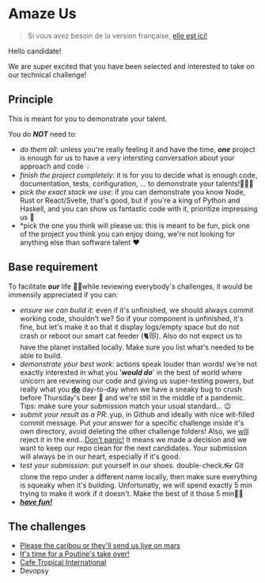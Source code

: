 # Amaze Us
> Si vous avez besoin de la version française, [elle est ici!](README.fr,md)

Hello candidate!



We are super excited that you have been selected and interested to take on our technical challenge!

## Principle
This is meant for you to demonstrate your talent.

You do ***NOT*** need to:

- *do them all*: unless you're really feeling it and have the time, ***one*** project is enough for us to have a very intersting conversation about your approach and code 💡
- *finish the project completely*: it is for you to decide what is enough code, documentation, tests, configuration, ... to demonstrate your talents!🏋🏻‍♀️
- *pick the exact stack we use*: if you can demonstrate you know Node, Rust or React/Svelte, that's good, but if you're a king of Python and Haskell, and you can show us fantastic code with it, prioritize impressing us 💪
- *pick the one you think will please us: this is meant to be fun, pick one of the project you think you can enjoy doing, we're not looking for anything else than software talent ❤️



## Base requirement

To facilitate ***our*** life 💁‍♂️while reviewing everybody's challenges, it would be immensily appreciated if you can:

- *ensure we can build it*: even if it's unfinished, we should always commit working code, shouldn't we? 
  So if your component is unfinished, it's fine, but let's make it so that it display logs/empty space but do not crash or reboot our smart cat feeder (🐈😻). Also do not expect us to have the planet installed locally. Make sure you list what's needed to be able to build. 
- *demonstrate your best work*: actions speak louder than words! 
  we're not exactly interested in what you '***would do***' in the best of world where unicorn are reviewing our code and giving us super-testing powers, but really what you **<u>do</u>** day-to-day when we have a sneaky bug to crush before Thursday's beer 🍻 and we're still in the middle of a pandemic. Tips: make sure your submission match your usual standard... 😉
- *submit your result as a PR*: yup, in Github and ideally with nice wit-filled commit message. 
  Put your answer for a specific challenge inside it's own directory, avoid deleting the other challenge folders! Also, we <u>will</u> reject it in the end...<u>Don't panic!</u> 
  It means we made a decision and we want to keep our repo clean for the next candidates. Your submission will always be in our heart, especially if it's good.
- *test your submission*: put yourself in our shoes. double-check.👓
  Git clone the repo under a different name locally, then make sure everything is squeaky when it's building. Unfortunatly, we will spend exactly 5 min trying to make it work if it doesn't. Make the best of it those 5 min👸🏻 
- ***<u>have fun!</u>***



## The challenges

- [Please the caribou or they'll send us live on mars](caribou/Pleasy.md)
- [It's time for a Poutine's take over!](poutine/RobotMaker.md)
- [Cafe Tropical International](schitts/CafeTropical.md)
- Devopsy